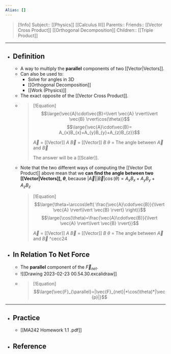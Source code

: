 ```yaml
---
Alias: []
---
```

> [!Info]
> Subject:: [[Physics]] [[Calculus III]]
> Parents:: 
> Friends:: [[Vector Cross Product]] [[Orthogonal Decomposition]]
> Children:: [[Triple Product]]
---
- ## Definition
	- A way to multiply the **parallel** components of two [[Vector|Vectors]].
	- Can also be used to:
		- Solve for angles in 3D
		- [[Orthogonal Decomposition]]
		- [[Work (Physics)]]
	- The exact opposite of the [[Vector Cross Product]].
	- > [!Equation]
	  > $$\large{\vec{A}\cdot\vec{B}=\lvert \vec{A} \rvert\lvert \vec{B} \rvert\cos(\theta)}$$
	  > $$\large{\vec{A}\cdot\vec{B}= A_{x}B_{x}+A_{y}B_{y}+A_{z}B_{z}}$$
	  > 
	  > $\vec{A}$ = [[Vector]] $A$
	  > $\vec{B}$ = [[Vector]] $B$
	  > $\theta$ = The angle between $\vec{A}$ and $\vec{B}$
	  > 
	  > The answer will be a [[Scaler]].
	- Note that the two different ways of computing the [[Vector Dot Product]] above mean that we **can find the angle between two [[Vector|Vectors]], $\theta$**, because $\lvert \vec{A} \rvert\lvert \vec{B} \rvert\cos(\theta)=A_{x}B_{x}+A_{y}B_{y}+A_{z}B_{z}$
	  > [!Equation]
		> $$\large{\theta=\arccos\left( \frac{\vec{A}\cdot\vec{B}}{\lvert \vec{A} \rvert\lvert \vec{B} \rvert} \right)}$$
		> $$\large{\cos(\theta)=\frac{\vec{A}\cdot\vec{B}}{\lvert \vec{A} \rvert\lvert \vec{B} \rvert}}$$
		> 
		>  $\vec{A}$ = [[Vector]] $A$
	  > $\vec{B}$ = [[Vector]] $B$
	  > $\theta$ = The angle between $\vec{A}$ and $\vec{B}$ ^cecc24
- ## In Relation To Net Force
	- The **parallel** component of the $\vec{F}_{net}$.
	- ![[Drawing 2023-02-23 00.54.30.excalidraw]]
	- > [!Equation]
	  > $$\large{\vec{F}_{\parallel}=|\vec{F}_{net}|*\cos(\theta)*|\vec{p}|}$$
---
- ## Practice
	- [[MA242 Homework 1.1 .pdf]]
- ## Reference